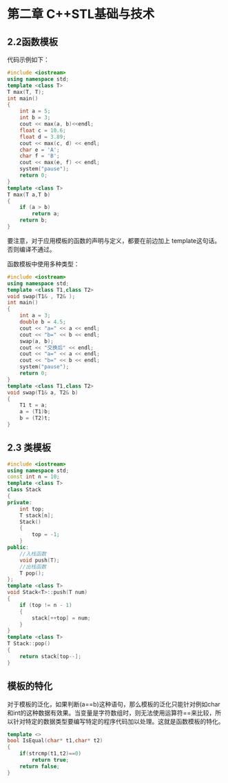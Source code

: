 # 第二章 C++STL基础与技术

## 2.2函数模板

代码示例如下：

```c++
#include <iostream>
using namespace std;
template <class T>
T max(T, T);
int main()
{
	int a = 5;
	int b = 3;
	cout << max(a, b)<<endl;
	float c = 10.6;
	float d = 3.89;
	cout << max(c, d) << endl;
	char e = 'A';
	char f = 'B';
	cout << max(e, f) << endl;
	system("pause");
	return 0;
}
template <class T>
T max(T a,T b)
{
	if (a > b)
		return a;
	return b;
}

```

要注意，对于应用模板的函数的声明与定义，都要在前边加上 template<class T>这句话。否则编译不通过。

函数模板中使用多种类型：

```c++
#include <iostream>
using namespace std;
template <class T1,class T2>
void swap(T1& , T2& );
int main()
{
	int a = 3;
	double b = 4.5;
	cout << "a=" << a << endl;
	cout << "b=" << b << endl;
	swap(a, b);
	cout << "交换后" << endl;
	cout << "a=" << a << endl;
	cout << "b=" << b << endl;
	system("pause");
	return 0;
}
template <class T1,class T2>
void swap(T1& a, T2& b)
{
	T1 t = a;
	a = (T1)b;
	b = (T2)t;
}
```

## 2.3 类模板

```C++
#include <iostream>
using namespace std;
const int n = 10;
template <class T>
class Stack
{
private:
	int top;
	T stack[n];
	Stack()
	{
		top = -1;
	}
public:
	//入栈函数
	void push(T);
	//出栈函数
	T pop();
};
template <class T>
void Stack<T>::push(T num)
{
	if (top != n - 1)
	{
		stack[++top] = num;
	}
}
template <class T>
T Stack::pop()
{
	return stack[top--];
}

```

## 模板的特化

对于模板的泛化，如果判断(a==b)这种语句，那么模板的泛化只能针对例如char和int的这种数据有效果。当变量是字符数组时，则无法使用运算符==来比较，所以针对特定的数据类型要编写特定的程序代码加以处理。这就是函数模板的特化。

```C++
template <>
bool IsEqual(char* t1,char* t2)
{
 	if(strcmp(t1,t2)==0)
        return true;
    return false;
}
```

